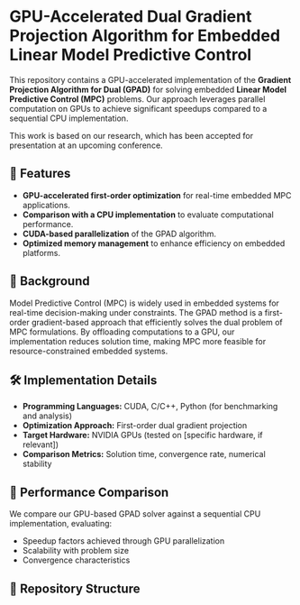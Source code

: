 # GPU-Accelerated Dual Gradient Projection Algorithm for Embedded Linear Model Predictive Control

This repository contains a GPU-accelerated implementation of the **Gradient Projection Algorithm for Dual (GPAD)** for solving embedded **Linear Model Predictive Control (MPC)** problems. Our approach leverages parallel computation on GPUs to achieve significant speedups compared to a sequential CPU implementation. 

This work is based on our research, which has been accepted for presentation at an upcoming conference.

## 🚀 Features
- **GPU-accelerated first-order optimization** for real-time embedded MPC applications.
- **Comparison with a CPU implementation** to evaluate computational performance.
- **CUDA-based parallelization** of the GPAD algorithm.
- **Optimized memory management** to enhance efficiency on embedded platforms.

## 📖 Background
Model Predictive Control (MPC) is widely used in embedded systems for real-time decision-making under constraints. The GPAD method is a first-order gradient-based approach that efficiently solves the dual problem of MPC formulations. By offloading computations to a GPU, our implementation reduces solution time, making MPC more feasible for resource-constrained embedded systems.

## 🛠️ Implementation Details
- **Programming Languages:** CUDA, C/C++, Python (for benchmarking and analysis)
- **Optimization Approach:** First-order dual gradient projection
- **Target Hardware:** NVIDIA GPUs (tested on [specific hardware, if relevant])
- **Comparison Metrics:** Solution time, convergence rate, numerical stability

## 🔬 Performance Comparison
We compare our GPU-based GPAD solver against a sequential CPU implementation, evaluating:
- Speedup factors achieved through GPU parallelization
- Scalability with problem size
- Convergence characteristics

## 📂 Repository Structure
